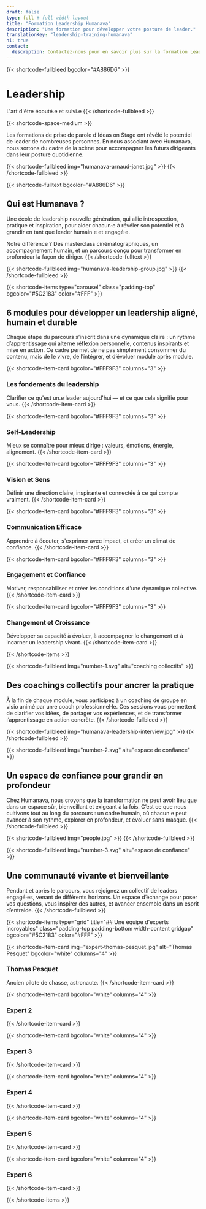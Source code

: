 ```yaml
---
draft: false
type: full # full-width layout
title: "Formation Leadership Humanava"
description: "Une formation pour développer votre posture de leader."
translationKey: "leadership-training-humanava"
ni: true
contact:
  description: Contactez-nous pour en savoir plus sur la formation Leadership et nous vous répondrons rapidement.
---
```


{{< shortcode-fullbleed
  bgcolor="#A886D6" >}}
# Leadership
L'art d'être écouté.e et suivi.e
{{< /shortcode-fullbleed >}}



{{< shortcode-space-medium >}}



Les formations de prise de parole d'Ideas on Stage ont révélé le potentiel de leader de nombreuses personnes. En nous associant avec Humanava, nous sortons du cadre de la scène pour accompagner les futurs dirigeants dans leur posture quotidienne.



{{< shortcode-fullbleed
  img="humanava-arnaud-janet.jpg" >}}
{{< /shortcode-fullbleed >}}



{{< shortcode-fulltext
  bgcolor="#A886D6" >}}
## Qui est Humanava ?
Une école de leadership nouvelle génération, qui allie introspection, pratique et inspiration, pour aider chacun·e à révéler son potentiel et à grandir en tant que leader humain·e et engagé·e.

Notre différence ? Des masterclass cinématographiques, un accompagnement humain, et un parcours conçu pour transformer en profondeur la façon de diriger.
{{< /shortcode-fulltext >}}



{{< shortcode-fullbleed
  img="humanava-leadership-group.jpg" >}}
{{< /shortcode-fullbleed >}}



{{< shortcode-items
  type="carousel"
  class="padding-top"
  bgcolor="#5C2183"
  color="#FFF" >}}
## 6 modules pour développer un leadership aligné, humain et durable
Chaque étape du parcours s’inscrit dans une dynamique claire : un rythme d’apprentissage qui alterne réflexion personnelle, contenus inspirants et mise en action. Ce cadre permet de ne pas simplement consommer du contenu, mais de le vivre, de l’intégrer, et d’évoluer module après module.

  {{< shortcode-item-card 
    bgcolor="#FFF9F3"
    columns="3" >}}
  ### Les fondements du leadership
  Clarifier ce qu'est un.e leader aujourd'hui — et ce que cela signifie pour vous.
  {{< /shortcode-item-card >}}
    
  {{< shortcode-item-card
    bgcolor="#FFF9F3"
    columns="3" >}}
  ### Self-Leadership
  Mieux se connaître pour mieux dirige : valeurs, émotions, énergie, alignement.
  {{< /shortcode-item-card >}}
    
  {{< shortcode-item-card
    bgcolor="#FFF9F3"
    columns="3" >}}
  ### Vision et Sens
  Définir une direction claire, inspirante et connectée à ce qui compte vraiment.
  {{< /shortcode-item-card >}}
  
  {{< shortcode-item-card
    bgcolor="#FFF9F3"
    columns="3" >}}
  ### Communication Efficace
  Apprendre à écouter, s'exprimer avec impact, et créer un climat de confiance.
  {{< /shortcode-item-card >}}
  
  {{< shortcode-item-card
    bgcolor="#FFF9F3"
    columns="3" >}}
  ### Engagement et Confiance
  Motiver, responsabiliser et créer les conditions d'une dynamique collective.
  {{< /shortcode-item-card >}}
  
  {{< shortcode-item-card
    bgcolor="#FFF9F3"
    columns="3" >}}
  ### Changement et Croissance
  Développer sa capacité à évoluer, à accompagner le changement et à incarner un leadership vivant.
  {{< /shortcode-item-card >}}

{{< /shortcode-items >}}



{{< shortcode-fullbleed
  img="number-1.svg"
  alt="coaching collectifs" >}}
## Des coachings collectifs pour ancrer la pratique
À la fin de chaque module, vous participez à un coaching de groupe en visio animé par un·e coach professionnel·le. Ces sessions vous permettent de clarifier vos idées, de partager vos expériences, et de transformer l’apprentissage en action concrète.
{{< /shortcode-fullbleed >}}



{{< shortcode-fullbleed
  img="humanava-leadership-interview.jpg" >}}
{{< /shortcode-fullbleed >}}



{{< shortcode-fullbleed
  img="number-2.svg"
  alt="espace de confiance" >}}
## Un espace de confiance pour grandir en profondeur
Chez Humanava, nous croyons que la transformation ne peut avoir lieu que dans un espace sûr, bienveillant et exigeant à la fois. C’est ce que nous cultivons tout au long du parcours : un cadre humain, où chacun·e peut avancer à son rythme, explorer en profondeur, et évoluer sans masque.
{{< /shortcode-fullbleed >}}



{{< shortcode-fullbleed
  img="people.jpg" >}}
{{< /shortcode-fullbleed >}}



{{< shortcode-fullbleed
  img="number-3.svg"
  alt="espace de confiance" >}}
## Une communauté vivante et bienveillante
Pendant et après le parcours, vous rejoignez un collectif de leaders engagé·es, venant de différents horizons. Un espace d’échange pour poser vos questions, vous inspirer des autres, et avancer ensemble dans un esprit d’entraide.
{{< /shortcode-fullbleed >}}



{{< shortcode-items
  type="grid"
  title="## Une équipe d'experts incroyables"
  class="padding-top padding-bottom width-content gridgap"
  bgcolor="#5C2183"
  color="#FFF" >}}

  {{< shortcode-item-card
    img="expert-thomas-pesquet.jpg"
    alt="Thomas Pesquet"
    bgcolor="white"
    columns="4" >}}
  ### Thomas Pesquet
  Ancien pilote de chasse, astronaute.
  {{< /shortcode-item-card >}}
    
  {{< shortcode-item-card
    bgcolor="white"
    columns="4" >}}
  ### Expert 2
  {{< /shortcode-item-card >}}
    
  {{< shortcode-item-card
    bgcolor="white"
    columns="4" >}}
  ### Expert 3
  {{< /shortcode-item-card >}}
    
  {{< shortcode-item-card
    bgcolor="white"
    columns="4" >}}
  ### Expert 4
  {{< /shortcode-item-card >}}
    
  {{< shortcode-item-card
    bgcolor="white"
    columns="4" >}}
  ### Expert 5
  {{< /shortcode-item-card >}}
    
  {{< shortcode-item-card
    bgcolor="white"
    columns="4" >}}
  ### Expert 6
  {{< /shortcode-item-card >}}

{{< /shortcode-items >}}

